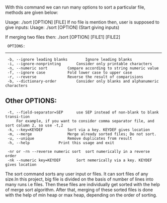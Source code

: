 

With this command we can run many options to sort a particular file, methods are given below:


Usage: ./sort [OPTION] [FILE] 
If no file is mention then, user is supposed to give inputs:
		Usage: ./sort [OPTION] (Start giving inputs) 
		
If merging two files then: ./sort [OPTION] [FILE1] [FILE2]

     OPTIONS:
--------------------
	 -b, --ignore leading blanks		Ignore leading blanks
	 -i, --ignore-nonprinting		Consider only printable characters
	 -n, --numeric sort			Compare according to string numeric value
	 -f, --ignore case			Fold lower case to upper case
	 -r, --reverse				Reverse the result of comparisions
	 -b, --dictionary-order			Consider only blanks and alphanumeric characters

  Other OPTIONS: 
------------------
	 -t, --field-separator=SEP		use SEP instead of non-blank to blank transi-tion
		 For example, if you want to consider comma separator file, and sort column 2, so use -t,2
	 -k, --key=KEYDEF			Sort via a key. KEYDEF gives location
	 -m, --merge				Merge already sorted files; Do not sort.
	 -u, --unique				Remove duplicates from result
	 -h, --help				Print this usage and exit

	 -nr or -rn --reverse numeric sort	sort numerically in a reverse order
	 -nk --numeric key=KEYDEF		Sort nemerically via a key. KEYDEF gives location
	 
	 
The sort command sorts any user input or files. It can sort files of any size.In this project, big file is divided on the basis of number of lines into many runs i.e files. Then these files are individually get sorted with the help of merge sort algorithm. After that, merging of these sorted files is done with the help of min heap or max heap, depending on the order of sorting.

